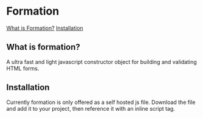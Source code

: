 # Formation
[What is Formation?](#what-is-formation)
[Installation](#installation)

## What is formation?
A ultra fast and light javascript constructor object for building and validating HTML forms.

## Installation
Currently formation is only offered as a self hosted js file. Download the file and add it to your project, then reference it with an inline script tag.

<pre>
<script src="[path to file]/formation.js"></script>
</pre>
